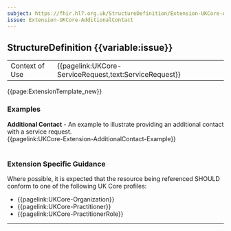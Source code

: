 ```yaml
---
subject: https://fhir.hl7.org.uk/StructureDefinition/Extension-UKCore-AdditionalContact
issue: Extension-UKCore-AdditionalContact
---
```

## StructureDefinition {{variable:issue}}

<table id="addToTranspose">
<tr><td>Context of Use</td>
<td>{{pagelink:UKCore-ServiceRequest,text:ServiceRequest}}</td>
</tr>
</table>

{{page:ExtensionTemplate_new}}

<div id="Examples" class="tabcontent">
  <h3>Examples</h3>
  <b>Additional Contact</b> - An example to illustrate providing an additional contact with a service request.<br>
{{pagelink:UKCore-Extension-AdditionalContact-Example}}
<br><br>
</div>

<h3 id="guidance-{{variable:issue}}">Extension Specific Guidance</h3>

Where possible, it is expected that the resource being referenced SHOULD conform to one of the following UK Core profiles:

- {{pagelink:UKCore-Organization}}
- {{pagelink:UKCore-Practitioner}}
- {{pagelink:UKCore-PractitionerRole}}


---
